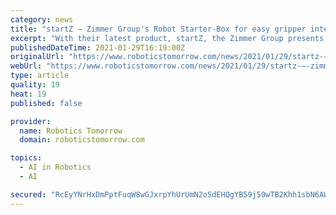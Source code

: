 ```yaml
---
category: news
title: "startZ – Zimmer Group's Robot Starter-Box for easy gripper integration"
excerpt: "With their latest product, startZ, the Zimmer Group presents one of the simplest methods for beginners and experts in robotics and handling technology to turn an idea into reality within minutes. For a quick start,"
publishedDateTime: 2021-01-29T16:19:00Z
originalUrl: "https://www.roboticstomorrow.com/news/2021/01/29/startz-–-zimmer-group´s-robot-starter-box-for-easy-gripper-integration/16181/"
webUrl: "https://www.roboticstomorrow.com/news/2021/01/29/startz-–-zimmer-group´s-robot-starter-box-for-easy-gripper-integration/16181/"
type: article
quality: 19
heat: 19
published: false

provider:
  name: Robotics Tomorrow
  domain: roboticstomorrow.com

topics:
  - AI in Robotics
  - AI

secured: "RcEyYNrHxDmPptFuqW8wGJxrpYhUrUmN2oSdEHQgYB59j50wTB2Khh1sbN6AWJ3HcsLXnBAGeqJqgprriIhJKj8G7OQI7FIPRwmk3jGoLSCVSpm/18tpbDsdHHaTUImCzI87V3XcI0D1tgbbAkqiA6ZBKwK2RgRLj5ndERGkyHOyRmF6dML6rvBG3MF4rAlczFe/ky0rrnvHhoIIBMM+CxVOyZ8uEqfinSExkXlIxsDrRx5OPP/p5kwOekSNAwQlZuMWpi/UVebIzanbykmyTMjx3ktgoGpg8PK96h4Cb/QvCvqSiY40u9hRGK+qP3Ar5v6hrWw30bSFj7ye1646wzf8sf0tlQ6gJq71HQCD/OM=;9t2O+K2XLLo0+NdGCuBFhw=="
---
```



